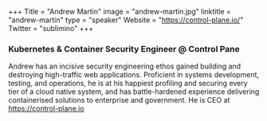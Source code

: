 +++
Title = "Andrew Martin"
image = "andrew-martin.jpg"
linktitle = "andrew-martin"
type = "speaker"
Website = "https://control-plane.io/"
Twitter = "sublimino"
+++

### Kubernetes & Container Security Engineer @ Control Pane
Andrew has an incisive security engineering ethos gained building and destroying high-traffic web applications. Proficient in systems development, testing, and operations, he is at his happiest profiling and securing every tier of a cloud native system, and has battle-hardened experience delivering containerised solutions to enterprise and government. He is CEO at https://control-plane.io